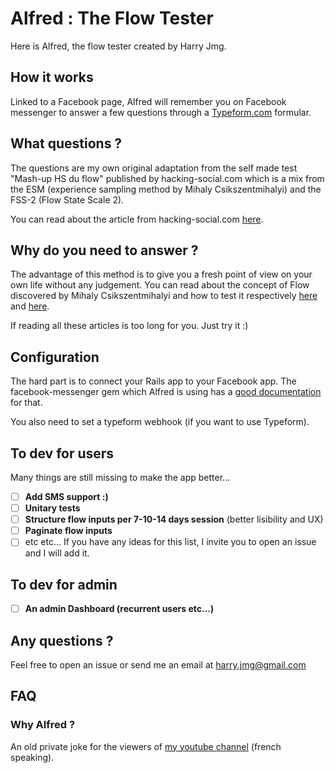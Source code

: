 
# Alfred : The Flow Tester

Here is Alfred, the flow tester created by Harry Jmg.

## How it works
Linked to a Facebook page, Alfred will remember you on Facebook messenger to answer a few questions through a [Typeform.com](https://typeform.com) formular.

## What questions ?
The questions are my own original adaptation from the self made test "Mash-up HS du flow" published by hacking-social.com which is a mix from the ESM (experience sampling method by Mihaly Csikszentmihalyi) and the FSS-2 (Flow State Scale 2).

You can read about the article from hacking-social.com [here](https://www.hacking-social.com/2018/09/03/fl1-donner-des-sens-a-la-vie-la-piste-du-flow/).

## Why do you need to answer ?
The advantage of this method is to give you a fresh point of view on your own life without any judgement. You can read about the concept of Flow discovered by Mihaly Csikszentmihalyi and how to test it respectively [here](https://en.wikipedia.org/wiki/Flow_(psychology)) and [here](https://en.wikipedia.org/wiki/Experience_sampling_method).

If reading all these articles is too long for you. Just try it :)

## Configuration
The hard part is to connect your Rails app to your Facebook app. The facebook-messenger gem which Alfred is using has a [good documentation](https://github.com/jgorset/facebook-messenger#configuration) for that.

You also need to set a typeform webhook (if you want to use Typeform).

## To dev for users
Many things are still missing to make the app better...
 - [ ] **Add SMS support :)**
 - [ ] **Unitary tests**
 - [ ] **Structure flow inputs per 7-10-14 days session** (better lisibility and UX)
 - [ ] **Paginate flow inputs**
 - [ ] etc etc...
If you have any ideas for this list, I invite you to open an issue and I will add it.

## To dev for admin
  - [ ] **An admin Dashboard (recurrent users etc...)**

## Any questions ?
Feel free to open an issue or send me an email at harry.jmg@gmail.com

## FAQ
### Why Alfred ?
An old private joke for the viewers of [my youtube channel](https://www.youtube.com/channel/UC61GK_nOLSJdzAK5hoR2mJA) (french speaking).
